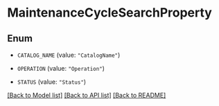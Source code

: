 # MaintenanceCycleSearchProperty

## Enum


* `CATALOG_NAME` (value: `"CatalogName"`)

* `OPERATION` (value: `"Operation"`)

* `STATUS` (value: `"Status"`)


[[Back to Model list]](../README.md#documentation-for-models) [[Back to API list]](../README.md#documentation-for-api-endpoints) [[Back to README]](../README.md)


